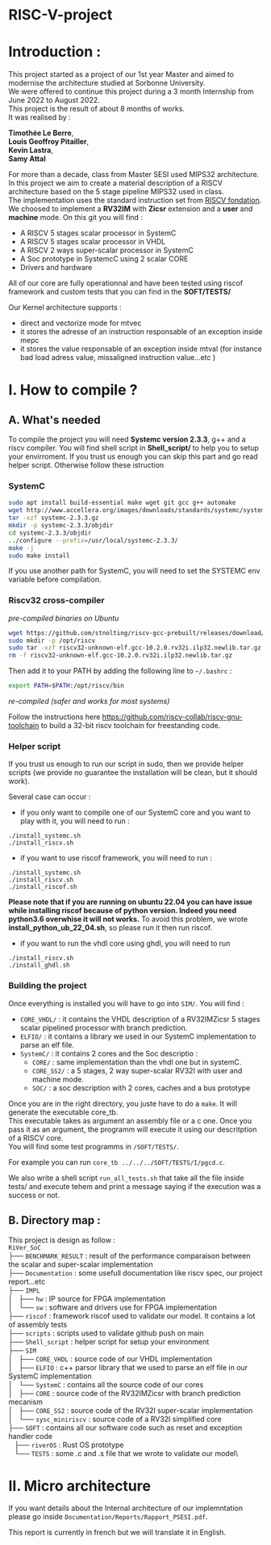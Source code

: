 # RISC-V-project

# Introduction :

This project started as a project of our 1st year Master and aimed to modernise the architecture studied at Sorbonne University.\
We were offered to continue this project during a 3 month Internship from June 2022 to August 2022.\
This project is the result of about 8 months of works.\
It was realised by :

**Timothée Le Berre**,\
**Louis Geoffroy Pitailler**,\
**Kevin Lastra**,\
**Samy Attal**


For more than a decade, class from Master SESI used MIPS32 architecture. In this project we aim to create a material description of a RISCV architecture based on the 5 stage pipeline MIPS32 used in class.\
The implementation uses the standard instruction set from [RISCV fondation](https://riscv.org/technical/specifications/). We choosed to implement a **RV32IM** with **Zicsr** extension and a **user** and **machine** mode. On this git you will find :
- A RISCV 5 stages scalar processor in SystemC
- A RISCV 5 stages scalar processor in VHDL
- A RISCV 2 ways super-scalar processor in 
SystemC
- A Soc prototype in SystemcC using 2 scalar CORE
- Drivers and hardware 

All of our core are fully operationnal and have been tested using riscof framework and custom tests that you can find in the **SOFT/TESTS/**

Our Kernel architecture supports :
* direct and vectorize mode for mtvec
* it stores the adresse of an instruction responsable of an exception inside mepc
* it stores the value responsable of an exception inside mtval (for instance bad load adress value, missaligned instruction value...etc )

# I. How to compile ?
## A. What's needed 

To compile the project you will need **Systemc version 2.3.3**, g++ and a riscv compiler.
You will find shell script in **Shell_script/** to help you to setup your envirroment. If you trust us enough you can skip this part and go read helper script. Otherwise follow these istruction

### SystemC
```bash
sudo apt install build-essential make wget git gcc g++ automake
wget http://www.accellera.org/images/downloads/standards/systemc/systemc-2.3.3.gz
tar -xzf systemc-2.3.3.gz
mkdir -p systemc-2.3.3/objdir
cd systemc-2.3.3/objdir
../configure --prefix=/usr/local/systemc-2.3.3/
make -j
sudo make install
```
If you use another path for SystemC, you will need to set the SYSTEMC env variable before compilation.

### Riscv32 cross-compiler
*pre-compiled binaries on Ubuntu*
```bash
wget https://github.com/stnolting/riscv-gcc-prebuilt/releases/download/rv32i-2.0.0/riscv32-unknown-elf.gcc-10.2.0.rv32i.ilp32.newlib.tar.gz
sudo mkdir -p /opt/riscv
sudo tar -xzf riscv32-unknown-elf.gcc-10.2.0.rv32i.ilp32.newlib.tar.gz -C /opt/riscv/
rm -f riscv32-unknown-elf.gcc-10.2.0.rv32i.ilp32.newlib.tar.gz
```
Then add it to your PATH by adding the following line to `~/.bashrc` : 
```bash
export PATH=$PATH:/opt/riscv/bin 
```
*re-compiled (safer and works for most systems)*

Follow the instructions here https://github.com/riscv-collab/riscv-gnu-toolchain to build a 32-bit riscv toolchain for freestanding code. 



### Helper script

If you trust us enough to run our script in sudo, then we provide helper scripts (we provide no guarantee the installation will be clean, but it should work).

Several case can occur :
- if you only want to compile one of our SystemC core and you want to play with it, you will need to run :
```
./install_systemc.sh
./install_riscv.sh
```
- if you want to use riscof framework, you will need to run :
```
./install_systemc.sh
./install_riscv.sh
./install_riscof.sh
```
**Please note that if you are running on ubuntu 22.04 you can have issue while installing riscof because of python version. Indeed you need python3.6 overwhise it will not works.**
To avoid this problem, we wrote **install_python_ub_22_04.sh**, so please run it then run riscof.
- if you want to run the vhdl core using ghdl, you will need to run 
```
./install_riscv.sh
./install_ghdl.sh
```

### Building the project

Once everything is installed you will have to go into ``SIM/``.
You will find :
- ``CORE_VHDL/`` : it contains the VHDL description of a RV32IMZicsr 5 stages scalar pipelined processor with branch prediction.
- ``ELFIO/`` : it contains a library we used in our SystemC implementation to parse an elf file.
- ``SystemC/`` : it contains 2 cores and the Soc descriptio :
    - ``CORE/`` : same implementation than the vhdl one but in systemC.
    - ``CORE_SS2/`` : a 5 stages, 2 way super-scalar RV32I with user and machine mode.
    - ``SOC/`` : a soc description with 2 cores, caches and a bus prototype

 Once you are in the right directory, you juste have to do a ```make```. It will generate the executable core_tb.\
This executable takes as argument an assembly file or a c one. Once you pass it as an argument, the programm will execute it using our descritption of a RISCV core.\
You will find some test programms in ``/SOFT/TESTS/``.

For example you can run ``core_tb ../../../SOFT/TESTS/I/pgcd.c``.

We also write a shell script ``run_all_tests.sh`` that take all the file inside tests/ and execute tehem and print a message saying if the execution was a success or not.

## B. Directory map :

This project is design as follow :\
``RiVer_SoC``\
├── ``BENCHMARK_RESULT`` : result of the performance comparaison between the scalar and super-scalar implementation\
├── ``Documentation`` : some usefull documentation like riscv spec, our project report...etc\
├── ``IMPL``\
│   ├── ``hw`` : IP source for FPGA implementation\
│   └── ``sw`` : software and drivers use for FPGA implementation\
├── ``riscof`` : framework riscof used to validate our model. It contains a lot of assembly tests\
├── ``scripts`` : scripts used to validate github push on main\
├── ``Shell_script`` : helper script for setup your environment\
├── ``SIM``\
│   ├── ``CORE_VHDL`` : source code of our VHDL implementation\
│   ├── ``ELFIO`` : c++ parsor library that we used to parse an elf file in our SystemC implementation\
│   └── ``SystemC`` : contains all the source code of our cores\
│       ├── ``CORE`` : source code of the RV32IMZicsr with branch prediction mecanism\
│       ├── ``CORE_SS2`` : source code of the RV32I super-scalar implementation\
│       └── ``sysc_miniriscv`` : source code of a RV32I simplified core \
├── ``SOFT`` : contains all our software code such as reset and exception handler code\
    ├── ``riverOS`` : Rust OS prototype\
    └── ``TESTS`` : some .c and .s file that we wrote to validate our model\


# II. Micro architecture

If you want details about the Internal architecture of our implemntation please go inside ``Documentation/Reports/Rapport_PSESI.pdf``.

This report is currently in french but we will translate it in English.
